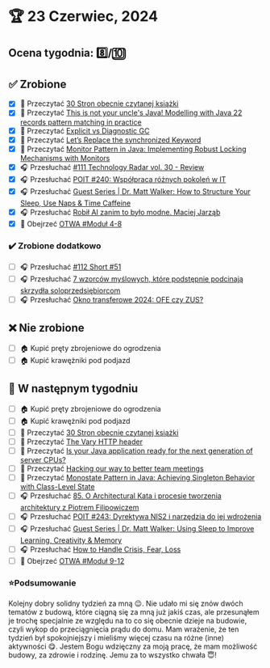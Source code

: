 # 🏆 23 Czerwiec, 2024

## Ocena tygodnia: 8️⃣/🔟

## ✅ Zrobione
- [x] 📗 Przeczytać [30 Stron obecnie czytanej książki](https://github.com/BartoszDabek/bdabek.pl/blob/master/miscellaneous/books.md)
- [x] 📗 Przeczytać [This is not your uncle's Java! Modelling with Java 22 records pattern matching in practice](https://event-driven.io/en/this_is_not_your_uncle_java/)
- [x] 📗 Przeczytać [Explicit vs Diagnostic GC](https://www.javaspecialists.eu/archive/Issue317-Explicit-vs-Diagnostic-GC.html)
- [x] 📗 Przeczytać [Let’s Replace the synchronized Keyword](https://foojay.io/today/lets-replace-the-synchronized-keyword/)
- [x] 📗 Przeczytać [Monitor Pattern in Java: Implementing Robust Locking Mechanisms with Monitors](https://java-design-patterns.com/patterns/monitor/)
- [x] 🎧 Przesłuchać [#111 Technology Radar vol. 30 - Review](https://patoarchitekci.io/111/)
- [x] 🎧 Przesłuchać [POIT #240: Współpraca różnych pokoleń w IT](https://porozmawiajmyoit.pl/poit-240-wspolpraca-roznych-pokolen-w-it/)
- [x] 🎧 Przesłuchać [Guest Series | Dr. Matt Walker: How to Structure Your Sleep, Use Naps & Time Caffeine](https://www.hubermanlab.com/episode/guest-series-dr-matt-walker-how-to-structure-your-sleep-use-naps-time-caffeine)
- [x] 🎧 Przesłuchać [Robił AI zanim to było modne. Maciej Jarząb](https://zaprojektujswojezycie.pl/robil-ai-zanim-to-bylo-modne-maciej-jarzab/)
- [x] 🎥 Obejrzeć [OTWA #Moduł 4-8](https://www.ofensywnetestowanie.pl/)

### ✔️ Zrobione dodatkowo
- [ ] 🎧 Przesłuchać [#112 Short #51](https://patoarchitekci.io/112/)
- [ ] 🎧 Przesłuchać [7 wzorców myślowych, które podstępnie podcinają skrzydła soloprzedsiębiorcom](https://malawielkafirma.pl/7-wzorcow-myslowych-ktore-podcinaja-skrzydla-soloprzedsiebiorcom/)
- [ ] 🎧 Przesłuchać [Okno transferowe 2024: OFE czy ZUS?](https://inwestomat.eu/okno-transferowe-2024-ofe-czy-zus/)

## ❌ Nie zrobione
- [ ] 🏠 Kupić pręty zbrojeniowe do ogrodzenia
- [ ] 🏠 Kupić krawężniki pod podjazd

## 📝 W następnym tygodniu
- [ ] 🏠 Kupić pręty zbrojeniowe do ogrodzenia
- [ ] 🏠 Kupić krawężniki pod podjazd
- [ ] 📗 Przeczytać [30 Stron obecnie czytanej książki](https://github.com/BartoszDabek/bdabek.pl/blob/master/miscellaneous/books.md)
- [ ] 📗 Przeczytać [The Vary HTTP header](https://blog.frankel.ch/vary-http-header/)
- [ ] 📗 Przeczytać [Is your Java application ready for the next generation of server CPUs?](https://foojay.io/today/is-your-java-application-ready-for-the-next-generation-of-server-cpus/)
- [ ] 📗 Przeczytać [Hacking our way to better team meetings](https://www.allthingsdistributed.com/2024/05/hacking-our-way-to-better-team-meetings.html)
- [ ] 📗 Przeczytać [Monostate Pattern in Java: Achieving Singleton Behavior with Class-Level State](https://java-design-patterns.com/patterns/monostate/)
- [ ] 🎧 Przesłuchać [85. O Architectural Kata i procesie tworzenia architektury z Piotrem Filipowiczem](https://bettersoftwaredesign.pl/episodes/85)
- [ ] 🎧 Przesłuchać [POIT #243: Dyrektywa NIS2 i narzędzia do jej wdrożenia](https://porozmawiajmyoit.pl/poit-243-dyrektywa-nis2-i-narzedzia-do-jej-wdrozenia/)
- [ ] 🎧 Przesłuchać [Guest Series | Dr. Matt Walker: Using Sleep to Improve Learning, Creativity & Memory](https://www.hubermanlab.com/episode/guest-series-dr-matt-walker-using-sleep-to-improve-learning-creativity-memory)
- [ ] 🎧 Przesłuchać [How to Handle Crisis, Fear, Loss](https://effortlessenglishshow.com/how-to-handle-crisis-fear-loss)
- [ ] 🎥 Obejrzeć [OTWA #Moduł 9-12](https://www.ofensywnetestowanie.pl/)

### ⭐Podsumowanie
Kolejny dobry solidny tydzień za mną 😉. Nie udało mi się znów dwóch tematów z budową, które ciągną się za mną już jakiś czas, ale przesunąłem je trochę specjalnie ze względu na to co się obecnie dzieje na budowie, czyli wykop do przeciągnięcia prądu do domu. Mam wrażenie, że ten tydzień był spokojniejszy i mieliśmy więcej czasu na różne (inne) aktywności 😋. Jestem Bogu wdzięczny za moją pracę, że mam możliwość budowy, za zdrowie i rodzinę. Jemu za to wszystko chwała 😇!
